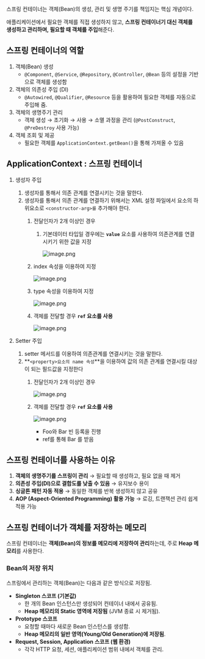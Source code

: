 스프링 컨테이너는 객체(Bean)의 생성, 관리 및 생명 주기를 책임지는 핵심 개념이다.

애플리케이션에서 필요한 객체를 직접 생성하지 않고, **스프링 컨테이너기 대신 객체를 생성하고 관리하며, 필요할 때 객체를 주입**해준다.

## 스프링 컨테이너의 역할

1. 객체(Bean) 생성
    - `@Component`, `@Service`, `@Repository`, `@Controller`, `@Bean` 등의 설정을 기반으로 객체를 생성함
2. 객체의 의존성 주입 (DI)
    - `@Autowired`, `@Qualifier`, `@Resource` 등을 활용하여 필요한 객체를 자동으로 주입해 줌.
3. 객체의 생명주기 관리
    - 객체 생성 → 초기화 → 사용 → 소멸 과정을 관리 (`@PostConstruct`, `@PreDestroy` 사용 가능)
4. 객체 조회 및 제공
    - 필요한 객체를 `ApplicationContext.getBean()`을 통해 가져올 수 있음

## ApplicationContext : 스프링 컨테이너

1. 생성자 주입
    1. 생성자를 통해서 의존 관계를 연결시키는 것을 말한다.
    2. 생성자를 통해서 의존 관계를 연결하기 위해서는 XML 설정 파일에서 <bean>요소의 하위요소로 `<constructor-arg>를` 추가해야 한다.
        1. 전달인자가 2개 이상인 경우
            1. 기본데이터 타입일 경우에는 **`value`** 요소를 사용하여 의존관계를 연결시키기 위한 값을 지정
                
                ![image.png](https://prod-files-secure.s3.us-west-2.amazonaws.com/7c90871f-462d-4f71-a192-56327a9e079c/9508fb3f-6fa9-4e64-8ebc-4567259e7df6/image.png)
                
        2. index 속성을 이용하여 지정
            
            ![image.png](https://prod-files-secure.s3.us-west-2.amazonaws.com/7c90871f-462d-4f71-a192-56327a9e079c/7ca4b534-5e1b-4061-bac0-12c7bc6e070a/image.png)
            
        3. type 속성을 이용하여 지정
            
            ![image.png](https://prod-files-secure.s3.us-west-2.amazonaws.com/7c90871f-462d-4f71-a192-56327a9e079c/aa256141-6fa7-472d-8634-363940b41000/image.png)
            
        4. 객체를 전달할 경우 **`ref` 요소를 사용**
            
            ![image.png](https://prod-files-secure.s3.us-west-2.amazonaws.com/7c90871f-462d-4f71-a192-56327a9e079c/48073054-b923-48ca-934c-134a28c6876c/image.png)
            
2. Setter 주입
    1. setter 메서드를 이용하여 의존관계를  연결시키는 것을 말한다.
    2. **`<property>요소의 name 속성`**을 이용하여 값의 의존 관계를 연결시킬 대상이 되는 필드값을 지정한다
        1. 전달인자가 2개 이상인 경우
            
            ![image.png](https://prod-files-secure.s3.us-west-2.amazonaws.com/7c90871f-462d-4f71-a192-56327a9e079c/07d71422-e239-4b41-8320-679e4f3f4e5b/image.png)
            
        2. 객체를 전달할 경우 **`ref` 요소를 사용**
            
            ![image.png](https://prod-files-secure.s3.us-west-2.amazonaws.com/7c90871f-462d-4f71-a192-56327a9e079c/a20544b7-3000-49b6-a19b-db498dcd2ef3/image.png)
            
            - Foo와 Bar 빈 등록을 진행
            - ref를 통해 Bar 를 받음

## 스프링 컨테이너를 사용하는 이유

1. **객체의 생명주기를 스프링이 관리** → 필요할 때 생성하고, 필요 없을 때 제거
2. **의존성 주입(DI)으로 결합도를 낮출 수 있음** → 유지보수 용이
3. **싱글톤 패턴 자동 적용** → 동일한 객체를 반복 생성하지 않고 공유
4. **AOP (Aspect-Oriented Programming) 활용 가능** → 로깅, 트랜잭션 관리 쉽게 적용 가능

## 스프링 컨테이너가 객체를 저장하는 메모리

스프링 컨테이너는 **객체(Bean)의 정보를 메모리에 저장하여 관리**하는데, 주로 **Heap 메모리**를 사용한다.

### **Bean의 저장 위치**

스프링에서 관리하는 객체(Bean)는 다음과 같은 방식으로 저장됨.

- **Singleton 스코프 (기본값)**
    - 한 개의 Bean 인스턴스만 생성되어 컨테이너 내에서 공유됨.
    - **Heap 메모리의 Static 영역에 저장됨** (JVM 종료 시 제거됨).
- **Prototype 스코프**
    - 요청할 때마다 새로운 Bean 인스턴스를 생성함.
    - **Heap 메모리의 일반 영역(Young/Old Generation)에 저장됨**.
- **Request, Session, Application 스코프 (웹 환경)**
    - 각각 HTTP 요청, 세션, 애플리케이션 범위 내에서 객체를 관리.